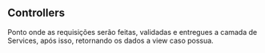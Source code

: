 ## Controllers

Ponto onde as requisições serão feitas, validadas e entregues a camada de Services, após isso, retornando os dados a view caso possua.